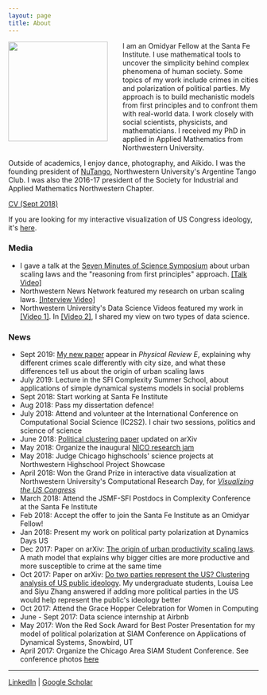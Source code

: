 ```yaml
---
layout: page
title: About
---
```


<img style="float: left; margin: 0px 30px 30px 0px;" src="../files/vcyang_photo_1708.jpg" width = "200"/>
I am an Omidyar Fellow at the Santa Fe Institute. I use mathematical tools to uncover the simplicity behind complex phenomena of human society. Some topics of my work include crimes in cities and polarization of political parties. My approach is to build mechanistic models from first principles and to confront them with real-world data. I work closely with social scientists, physicists, and mathematicians. I received my PhD in applied in Applied Mathematics from Northwestern University. 

Outside of academics, I enjoy dance, photography, and Aikido. I was the founding president of [NuTango](http://nutango.wix.com/nutango), Northwestern University's Argentine Tango Club. I was also the 2016-17 president of the Society for Industrial and Applied Mathematics Northwestern Chapter. 

[CV (Sept 2018)](../files/VC_Yang_CV_Sept_2018.pdf)

If you are looking for my interactive visualization of US Congress ideology, it's [here](http://www.vcyang.com/vis_congress/).


### Media 
* I gave a talk at the [Seven Minutes of Science Symposium](http://rsg.northwestern.edu/w2017.html) about urban scaling laws and the "reasoning from first principles" approach. [[Talk Video]](https://www.youtube.com/watch?v=Xs5ewFzNSYI)
* Northwestern News Network featured my research on urban scaling laws. [[Interview Video]](https://youtu.be/eIiNyI5sWuk?t=18m49s)
* Northwestern University's Data Science Videos featured my work in [[Video 1]](https://youtu.be/9lh6TYon0_I). In [[Video 2]](https://youtu.be/5by2WzQVx9U), I shared my view on two types of data science.


### News 
* Sept 2019: [My new paper](https://journals.aps.org/pre/abstract/10.1103/PhysRevE.100.032306) appear in *Physical Review E*, explaining why different crimes scale differently with city size, and what these differences tell us about the origin of urban scaling laws 
* July 2019: Lecture in the SFI Complexity Summer School, about applications of simple dynamical systems models in social problems 
* Sept 2018: Start working at Santa Fe Institute
* Aug 2018: Pass my dissertation defence! 
* July 2018: Attend and volunteer at the International Conference on Computational Social Science (IC2S2). I chair two sessions, politics and science of science
* June 2018: [Political clustering paper](http://arxiv.org/abs/1710.09347) updated on arXiv
* May 2018: Organize the inaugural [NICO research jam](https://www.nico.northwestern.edu/news-events/events/?eid=533417)
* May 2018: Judge Chicago highschools' science projects at Northwestern Highschool Project Showcase
* April 2018: Won the Grand Prize in interactive data visualization at Northwestern University's Computational Research Day, for [*Visualizing the US Congress*](http://www.vcyang.com/vis_congress/)
* March 2018: Attend the JSMF-SFI Postdocs in Complexity Conference at the Santa Fe Institute
* Feb 2018: Accept the offer to join the Santa Fe Institute as an Omidyar Fellow! 
* Jan 2018: Present my work on political party polarization at Dynamics Days US
* Dec 2017: Paper on arXiv: [The origin of urban productivity scaling laws](http://arxiv.org/abs/1712.00476). A math model that explains why bigger cities are more productive and more susceptible to crime at the same time
* Oct 2017: Paper on arXiv:  [Do two parties represent the US? Clustering analysis of US public ideology](http://arxiv.org/abs/1710.09347). My undergraduate students, Louisa Lee and Siyu Zhang answered if adding more political parties in the US would help represent the public's ideology better
* Oct 2017: Attend the Grace Hopper Celebration for Women in Computing
* June - Sept 2017: Data science internship at Airbnb
* May 2017: Won the Red Sock Award for Best Poster Presentation for my model of political polarization at SIAM Conference on Applications of Dynamical Systems, Snowbird, UT
* April 2017: Organize the Chicago Area SIAM Student Conference. See conference photos [here](https://goo.gl/photos/qsbvGHyJ8QANQHfCA)

-----
[LinkedIn](https://www.linkedin.com/in/vcyang) &#124; [Google Scholar](https://scholar.google.com/citations?user=-dMTyjIAAAAJ&hl=en)
